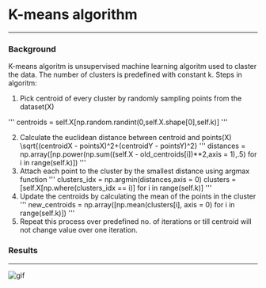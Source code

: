 # K-means algorithm
------------
### Background 
K-means algoritm is unsupervised machine learning algoritm used to claster the data. The number of clusters is predefined with constant k. Steps in algoritm: 
1) Pick centroid of every cluster by randomly sampling points from the dataset(X)

'''
centroids = self.X[np.random.randint(0,self.X.shape[0],self.k)]
'''

2) Calculate the euclidean distance between centroid and points(X) \sqrt{(centroidX - pointsX)^2+(centroidY - pointsY)^2}
   '''
   distances = np.array([np.power(np.sum((self.X - old_centroids[i])**2,axis = 1),.5) for i in range(self.k)])
   '''
3) Attach each point to the cluster by the smallest distance using argmax function
   '''
   clusters_idx = np.argmin(distances,axis = 0)
   clusters = [self.X[np.where(clusters_idx == i)] for i in range(self.k)]
   '''
4) Update the centroids by calculating the mean of the points in the cluster
   '''
   new_centroids = np.array([np.mean(clusters[i], axis = 0) for i in range(self.k)])
   '''
5) Repeat this process over predefined no. of iterations or till centroid will not change value over one iteration.

### Results
------
![gif](https://github.com/maciejbalawejder/MLalgorithms-collection/blob/main/K-means/mygif.gif)
